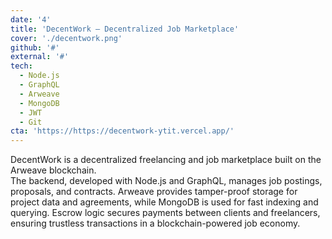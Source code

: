 ```yaml
---
date: '4'
title: 'DecentWork – Decentralized Job Marketplace'
cover: './decentwork.png'
github: '#'
external: '#'
tech:
  - Node.js
  - GraphQL
  - Arweave
  - MongoDB
  - JWT
  - Git
cta: 'https://https://decentwork-ytit.vercel.app/'
---
```


DecentWork is a decentralized freelancing and job marketplace built on the Arweave blockchain. <br>
The backend, developed with Node.js and GraphQL, manages job postings, proposals, and contracts. Arweave provides tamper-proof storage for project data and agreements, while MongoDB is used for fast indexing and querying. Escrow logic secures payments between clients and freelancers, ensuring trustless transactions in a blockchain-powered job economy.
